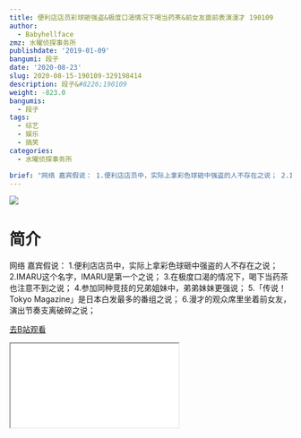 ```yaml
---
title: 便利店店员彩球砸强盗&极度口渴情况下喝当药茶&前女友面前表演漫才 190109
author:
  - Babyhellface
zmz: 水曜侦探事务所
publishdate: '2019-01-09'
bangumi: 段子
date: '2020-08-23'
slug: 2020-08-15-190109-329198414
description: 段子&#8226;190109
weight: -823.0
bangumis:
  - 段子
tags:
  - 综艺
  - 娱乐
  - 搞笑
categories:
  - 水曜侦探事务所

brief: "网络 嘉宾假说： 1.便利店店员中，实际上拿彩色球砸中强盗的人不存在之说； 2.IMARU这个名字，IMARU是第一个之说； 3.在极度口渴的情况下，喝下当药茶也注意不到之说； 4.参加同种竞技的兄弟姐妹中，弟弟妹妹更强说； 5.「传说！Tokyo Magazine」是日本白发最多的番组之说； 6.漫才的观众席里坐着前女友，演出节奏支离破碎之说；"
---
```

![](https://raw.githubusercontent.com/tcgriffith/owaraisite/master/static/tmpimg/2afd41977131113170a7f7cc2b31f7675c14d470.jpg.480.jpg)
# 简介  
网络
嘉宾假说：
1.便利店店员中，实际上拿彩色球砸中强盗的人不存在之说；
2.IMARU这个名字，IMARU是第一个之说；
3.在极度口渴的情况下，喝下当药茶也注意不到之说；
4.参加同种竞技的兄弟姐妹中，弟弟妹妹更强说；
5.「传说！Tokyo Magazine」是日本白发最多的番组之说；
6.漫才的观众席里坐着前女友，演出节奏支离破碎之说；  

[去B站观看](https://www.bilibili.com/video/av329198414/)
<div class ="resp-container"><iframe class="testiframe" src="//player.bilibili.com/player.html?aid=329198414"", scrolling="no", allowfullscreen="true" > </iframe></div> 
